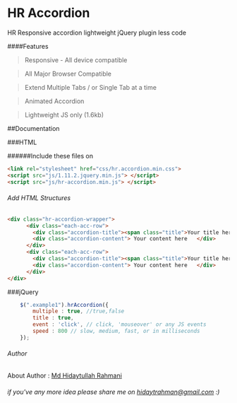 # HR Accordion

HR Responsive accordion lightweight jQuery plugin less code

####Features
> Responsive  - All device compatible

> All Major Browser Compatible

> Extend Multiple Tabs / or Single Tab at a time

> Animated Accordion

> Lightweight JS only (1.6kb)

##Documentation

###HTML

######Include these files on <head>
```html
<link rel="stylesheet" href="css/hr.accordion.min.css">
<script src="js/1.11.2.jquery.min.js"> </script>
<script src="js/hr-accordion.min.js"> </script>
```
###### Add HTML Structures
```html
<div class="hr-accordion-wrapper">
	  <div class="each-acc-row">
		<div class="accordion-title"><span class="title">Your title here</span></div>
		<div class="accordion-content"> Your content here	</div>
	  </div>
	  <div class="each-acc-row">
		<div class="accordion-title"><span class="title">Your title here</span></div>
		<div class="accordion-content"> Your content here	</div>
	  </div>
</div>
```
	
###jQuery
```javascript
	$(".example1").hrAccordion({ 
		multiple : true, //true,false
		title : true,
		event : 'click', // click, 'mouseover' or any JS events
		speed : 800 // slow, medium, fast, or in milliseconds
	});
```

###### Author
About Author : [Md Hidaytullah Rahmani](https://hidaytrahman.github.io)

###### if you've any more idea please share me on hidaytrahman@gmail.com :)